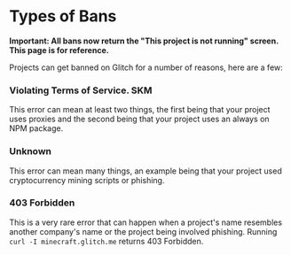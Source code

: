 # Types of Bans

**Important: All bans now return the "This project is not running" screen. This page is for reference.**

Projects can get banned on Glitch for a number of reasons, here are a few:


### Violating Terms of Service. SKM

This error can mean at least two things, the first being that your project uses proxies and the second being that your project uses an always on NPM package.


### Unknown

This error can mean many things, an example being that your project used cryptocurrency mining scripts or phishing.

### 403 Forbidden

This is a very rare error that can happen when a project's name resembles another company's name or the project being involved phishing. Running `curl -I minecraft.glitch.me` returns 403 Forbidden.
